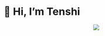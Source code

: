 # 👋 Hi, I’m Tenshi

<p align="center">
  <img src="https://media0.giphy.com/media/U7z9ReCpE1AXzYnYet/giphy.gif?cid=790b7611f5d5429c6f5c005005d00d1058f8fbeb8ca898e4&rid=giphy.gif&ct=g">
</p>
